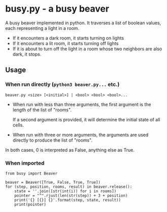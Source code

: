# busy.py - a busy beaver

A busy beaver implemented in python.
It traverses a list of boolean values, each representing a light in a room.

 * If it encounters a dark room, it starts turning on lights
 * If it encounters a lit room, it starts turning off lights
 * If it is about to turn off the light in a room whose two neighbors are also dark, it stops.
 
## Usage

### When run directly (```python3 beaver.py...``` etc.)

```beaver.py <size> [<initial>] | <bool> <bool> <bool>...```

 * When run with less than three arguments, the first argument is the length of the list of "rooms".

   If a second argument is provided, it will determine the initial state of all cells.
   
 * When run with three or more arguments, the arguments are used directly to produce the list of "rooms".
 
In both cases, 0 is interpreted as False, anything else as True.

### When imported

```python3
from busy import Beaver

beaver = Beaver([True, False, True, True])
for (step, position, rooms, result) in beaver.release():
    state = ''.join([str(int(i)) for i in rooms])
    pointer = "^".rjust(len(str(step)) + 3 + position)
    print('{} [{}] {}'.format(step, state, result))
    print(pointer)
```
